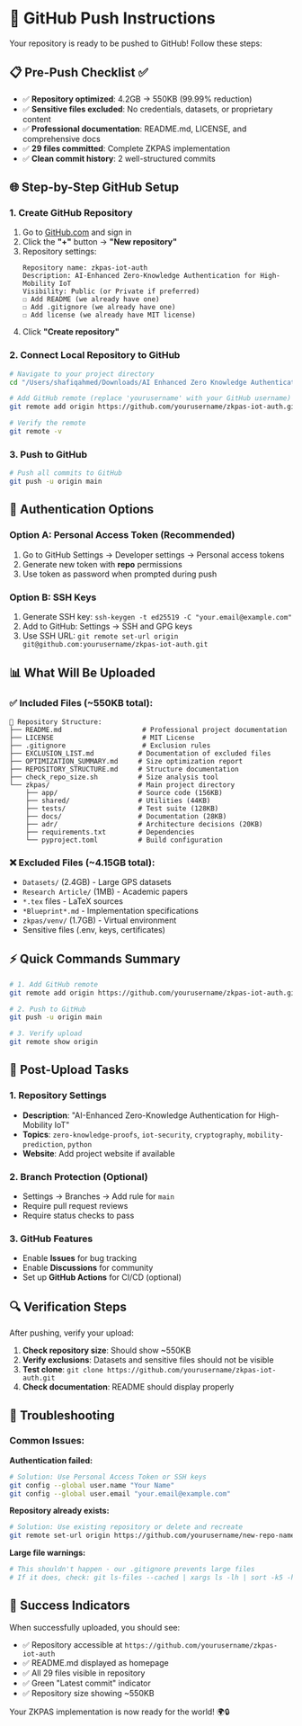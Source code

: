 # 🚀 GitHub Push Instructions

Your repository is ready to be pushed to GitHub! Follow these steps:

## 📋 Pre-Push Checklist ✅

- ✅ **Repository optimized**: 4.2GB → 550KB (99.99% reduction)
- ✅ **Sensitive files excluded**: No credentials, datasets, or proprietary content
- ✅ **Professional documentation**: README.md, LICENSE, and comprehensive docs
- ✅ **29 files committed**: Complete ZKPAS implementation
- ✅ **Clean commit history**: 2 well-structured commits

## 🌐 Step-by-Step GitHub Setup

### 1. Create GitHub Repository

1. Go to [GitHub.com](https://github.com) and sign in
2. Click the **"+"** button → **"New repository"**
3. Repository settings:
   ```
   Repository name: zkpas-iot-auth
   Description: AI-Enhanced Zero-Knowledge Authentication for High-Mobility IoT
   Visibility: Public (or Private if preferred)
   ☐ Add README (we already have one)
   ☐ Add .gitignore (we already have one)  
   ☐ Add license (we already have MIT license)
   ```
4. Click **"Create repository"**

### 2. Connect Local Repository to GitHub

```bash
# Navigate to your project directory
cd "/Users/shafiqahmed/Downloads/AI Enhanced Zero Knowledge Authentication for High Mobility IoT Using Predictive Token Learning"

# Add GitHub remote (replace 'yourusername' with your GitHub username)
git remote add origin https://github.com/yourusername/zkpas-iot-auth.git

# Verify the remote
git remote -v
```

### 3. Push to GitHub

```bash
# Push all commits to GitHub
git push -u origin main
```

## 🔐 Authentication Options

### Option A: Personal Access Token (Recommended)
1. Go to GitHub Settings → Developer settings → Personal access tokens
2. Generate new token with **repo** permissions
3. Use token as password when prompted during push

### Option B: SSH Keys
1. Generate SSH key: `ssh-keygen -t ed25519 -C "your.email@example.com"`
2. Add to GitHub: Settings → SSH and GPG keys
3. Use SSH URL: `git remote set-url origin git@github.com:yourusername/zkpas-iot-auth.git`

## 📊 What Will Be Uploaded

### ✅ Included Files (~550KB total):
```
📁 Repository Structure:
├── README.md                    # Professional project documentation
├── LICENSE                      # MIT License
├── .gitignore                   # Exclusion rules
├── EXCLUSION_LIST.md           # Documentation of excluded files
├── OPTIMIZATION_SUMMARY.md     # Size optimization report
├── REPOSITORY_STRUCTURE.md     # Structure documentation
├── check_repo_size.sh          # Size analysis tool
└── zkpas/                      # Main project directory
    ├── app/                    # Source code (156KB)
    ├── shared/                 # Utilities (44KB)
    ├── tests/                  # Test suite (128KB)
    ├── docs/                   # Documentation (28KB)
    ├── adr/                    # Architecture decisions (20KB)
    ├── requirements.txt        # Dependencies
    └── pyproject.toml          # Build configuration
```

### ❌ Excluded Files (~4.15GB total):
- `Datasets/` (2.4GB) - Large GPS datasets
- `Research Article/` (1MB) - Academic papers
- `*.tex` files - LaTeX sources  
- `*Blueprint*.md` - Implementation specifications
- `zkpas/venv/` (1.7GB) - Virtual environment
- Sensitive files (.env, keys, certificates)

## ⚡ Quick Commands Summary

```bash
# 1. Add GitHub remote
git remote add origin https://github.com/yourusername/zkpas-iot-auth.git

# 2. Push to GitHub
git push -u origin main

# 3. Verify upload
git remote show origin
```

## 🎯 Post-Upload Tasks

### 1. Repository Settings
- **Description**: "AI-Enhanced Zero-Knowledge Authentication for High-Mobility IoT"
- **Topics**: `zero-knowledge-proofs`, `iot-security`, `cryptography`, `mobility-prediction`, `python`
- **Website**: Add project website if available

### 2. Branch Protection (Optional)
- Settings → Branches → Add rule for `main`
- Require pull request reviews
- Require status checks to pass

### 3. GitHub Features
- Enable **Issues** for bug tracking
- Enable **Discussions** for community
- Set up **GitHub Actions** for CI/CD (optional)

## 🔍 Verification Steps

After pushing, verify your upload:

1. **Check repository size**: Should show ~550KB
2. **Verify exclusions**: Datasets and sensitive files should not be visible
3. **Test clone**: `git clone https://github.com/yourusername/zkpas-iot-auth.git`
4. **Check documentation**: README should display properly

## 🚨 Troubleshooting

### Common Issues:

**Authentication failed:**
```bash
# Solution: Use Personal Access Token or SSH keys
git config --global user.name "Your Name"
git config --global user.email "your.email@example.com"
```

**Repository already exists:**
```bash
# Solution: Use existing repository or delete and recreate
git remote set-url origin https://github.com/yourusername/new-repo-name.git
```

**Large file warnings:**
```bash
# This shouldn't happen - our .gitignore prevents large files
# If it does, check: git ls-files --cached | xargs ls -lh | sort -k5 -h
```

## 🎉 Success Indicators

When successfully uploaded, you should see:
- ✅ Repository accessible at `https://github.com/yourusername/zkpas-iot-auth`
- ✅ README.md displayed as homepage
- ✅ All 29 files visible in repository
- ✅ Green "Latest commit" indicator
- ✅ Repository size showing ~550KB

Your ZKPAS implementation is now ready for the world! 🌍🔒
